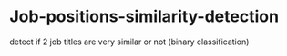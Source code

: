 # Job-positions-similarity-detection
detect if 2 job titles are very similar or not (binary classification)
